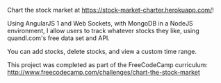 Chart the stock market at https://stock-market-charter.herokuapp.com/!

Using AngularJS 1 and Web Sockets, with MongoDB in a NodeJS environment, I allow users to track whatever stocks they like, using quandl.com's free data set and API.

You can add stocks, delete stocks, and view a custom time range.

This project was completed as part of the FreeCodeCamp curriculum: http://www.freecodecamp.com/challenges/chart-the-stock-market
